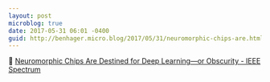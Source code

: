 ```yaml
---
layout: post
microblog: true
date: 2017-05-31 06:01 -0400
guid: http://benhager.micro.blog/2017/05/31/neuromorphic-chips-are.html
---
```

🔬 [Neuromorphic Chips Are Destined for Deep Learning—or Obscurity - IEEE Spectrum](http://spectrum.ieee.org/semiconductors/design/neuromorphic-chips-are-destined-for-deep-learningor-obscurity)
